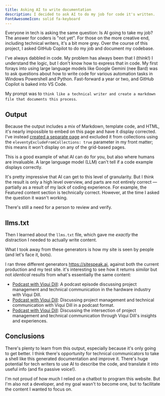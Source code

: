 ```yaml
---
title: Asking AI to write documentation
description: I decided to ask AI to do my job for code it's written.
FontAwesomeIcon: solid fa-keyboard
---
```


Everyone in tech is asking the same question: Is AI going to take my job? The answer for coders is "not yet". For those on the more creative end, including technical writers, it's a bit more grey. Over the course of this project, I asked GitHub Copilot to do my job and document my codebase.

I've always dabbled in code. My problem has always been that I (think!) I understand the logic, but I don't know how to express that in code. My first forays into using large language models like Google Gemini (nee Bard) was to ask questions about how to write code for various automation tasks in Windows Powershell and Python. Fast-forward a year or two, and GitHub Copilot is baked into VS Code.

My prompt was to `think like a technical writer and create a markdown file that documents this process`.

## Output

Because the output includes a mix of Markdown, template code, and HTML, it's nearly impossible to embed on this page and have it display corrected. I've instead [created a separate page](/static-site-transformation/ai-doc-output/) and excluded it from collections using the `eleventyExcludeFromCollections: true` parameter in my front matter; this means it won't display on any of the grid-based pages.

This is a good example of what AI can do for you, but also where humans are invaluable. A large language model (LLM) can't tell if a code example displays correctly.

It's pretty impressive that AI can get to this level of granularity. But I think the result is only a high level overview, and parts are not entirely correct &mdash; partially as a result of my lack of coding experience. For example, the Featured content section is technically correct. However, at the time I asked the question it wasn't working.

There's still a need for a person to review and verify.

## llms.txt

Then I learned about the `llms.txt` file, which gave me *exactly* the distraction I needed to actually write content.

What I took away from these generators is how my site is seen by people (and let's face it, bots).

I ran three different generators <https://sitespeak.ai>, against both the current production and my test site. it's interesting to see how it returns *similar* but not *identical* results from what's essentially the same content:

- [Podcast with Viqui Dill](https://edmar.sh/podcasts/2019-06-26-were-gonna-do-this-together-with-viqui-dill-content-content-podcast/): A podcast episode discussing project management and technical communication in the hardware industry with Viqui Dill.
- [Podcast with Viqui Dill](https://edmarsh.com/2019/06/25/were-gonna-do-this-together-with-viqui-dill-content-content-podcast/): Discussing project management and technical communication with Viqui Dill in a podcast format.
- [Podcast with Viqui Dill](https://edmarsh.com/tag/music/): Discussing the intersection of project management and technical communication through Viqui Dill's insights and experiences.


## Conclusions

There's plenty to learn from this output, especially because it's only going to get better. I think there's opportunity for technical communicators to take a shell like this generated documentation and improve it. There's huge potential for tech writers to use AI to describe the code, and translate it into useful info (and fix passive voice!).

I'm not proud of how much I relied on a chatbot to program this website. But I'm also not a developer, and my goal wasn't to become one, but to facilitate the content I wanted to focus on.